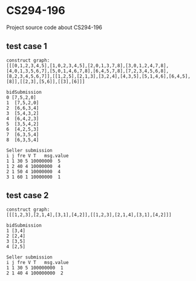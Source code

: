 # CS294-196
Project source code about CS294-196

## test case 1
```
construct graph:
[[[0,1,2,3,4,5],[1,0,2,3,4,5],[2,0,1,3,7,8],[3,0,1,2,4,7,8],[4,0,1,3,5,6,7],[5,0,1,4,6,7,8],[6,4,5,7,8],[7,2,3,4,5,6,8],[8,2,3,4,5,6,7]],[[1,2,5],[2,1,3],[3,2,4],[4,3,5],[5,1,4,6],[6,4,5],[8]],[[2,3],[5,6]],[[3],[6]]]
```
```
bidSubmission
0 [7,5,2,0]
1  [7,5,2,0]
2  [6,6,3,4]
3  [5,4,3,2]
4  [6,4,2,3]
5  [3,5,4,2]
6  [4,2,5,3]
7  [6,3,5,4]
8  [6,3,5,4]
```

```
Seller submission
i j fre V T   msg.value
1 1 30 5 10000000  5
1 2 40 4 10000000  4
2 1 50 4 10000000  4
3 1 60 1 10000000  1
```

## test case 2

```
construct graph:
[[[1,2,3],[2,1,4],[3,1],[4,2]],[[1,2,3],[2,1,4],[3,1],[4,2]]]

```

```
bidSubmission
1 [3,4]
2 [2,4]
3 [3,5]
4 [2,5]
```

```
Seller submission
i j fre V T   msg.value
1 1 30 5 100000000  1
2 1 40 4 100000000  2
```